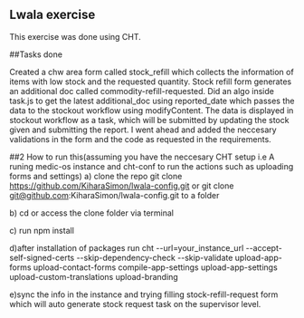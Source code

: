 ## Lwala exercise

This exercise was done using CHT.

##Tasks done

Created a chw area form called  stock_refill which collects the information of items with low stock and the requested quantity. Stock refill form generates an additional doc called commodity-refill-requested. Did an algo inside task.js to get the latest additional_doc using reported_date which passes the data to the stockout workflow using modifyContent. The data is displayed in stockout workflow as a task, which will be submitted by updating the stock given and submitting the report. I went ahead and added the neccesary validations in the form and the code as requested in the requirements.


##2 How to run this(assuming you have the neccesary CHT setup i.e A runing medic-os instance and cht-conf to run the actions such as uploading forms  and settings)
   a) clone the repo git clone https://github.com/KiharaSimon/lwala-config.git or git clone git@github.com:KiharaSimon/lwala-config.git to a folder

   b) cd or access the clone folder via terminal

   c) run npm install

   d)after installation of packages run cht --url=your_instance_url --accept-self-signed-certs --skip-dependency-check --skip-validate upload-app-forms upload-contact-forms compile-app-settings upload-app-settings upload-custom-translations upload-branding


   e)sync the info in the instance and trying filling stock-refill-request form which will auto generate stock request task on the supervisor level.


## 
